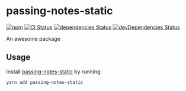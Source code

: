 # passing-notes-static
[![npm](https://img.shields.io/npm/v/passing-notes-static.svg)](https://www.npmjs.com/package/passing-notes-static)
[![CI Status](https://github.com/vinsonchuong/passing-notes-static/workflows/CI/badge.svg)](https://github.com/vinsonchuong/passing-notes-static/actions?query=workflow%3ACI)
[![dependencies Status](https://david-dm.org/vinsonchuong/passing-notes-static/status.svg)](https://david-dm.org/vinsonchuong/passing-notes-static)
[![devDependencies Status](https://david-dm.org/vinsonchuong/passing-notes-static/dev-status.svg)](https://david-dm.org/vinsonchuong/passing-notes-static?type=dev)

An awesome package

## Usage
Install [passing-notes-static](https://www.npmjs.com/package/passing-notes-static)
by running:

```sh
yarn add passing-notes-static
```
